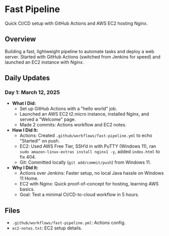 # Fast Pipeline
Quick CI/CD setup with GitHub Actions and AWS EC2 hosting Nginx.

## Overview
Building a fast, lightweight pipeline to automate tasks and deploy a web server. Started with GitHub Actions (switched from Jenkins for speed) and launched an EC2 instance with Nginx.

## Daily Updates
### Day 1: March 12, 2025
- **What I Did:**
  - Set up GitHub Actions with a "hello world" job.
  - Launched an AWS EC2 t2.micro instance, installed Nginx, and served a "Welcome" page.
  - Made 2 commits: Actions workflow and EC2 notes.
- **How I Did It:**
  - Actions: Created `.github/workflows/fast-pipeline.yml` to echo "Started!" on push.
  - EC2: Used AWS Free Tier, SSH’d in with PuTTY (Windows 11), ran `sudo amazon-linux-extras install nginx1 -y`, added `index.html` to fix 404.
  - Git: Committed locally (`git add/commit/push`) from Windows 11.
- **Why I Did It:**
  - Actions over Jenkins: Faster setup, no local Java hassle on Windows 11 Home.
  - EC2 with Nginx: Quick proof-of-concept for hosting, learning AWS basics.
  - Goal: Test a minimal CI/CD-to-cloud workflow in 5 hours.

## Files
- `.github/workflows/fast-pipeline.yml`: Actions config.
- `ec2-notes.txt`: EC2 setup details.
